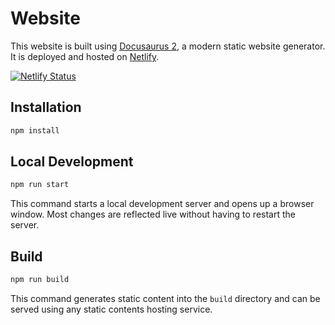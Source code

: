 # Website

This website is built using [Docusaurus 2](https://docusaurus.io/), a modern static website generator. It is deployed and hosted on [Netlify](https://www.netlify.com/).

[![Netlify Status](https://api.netlify.com/api/v1/badges/14817907-43c5-4f5f-b8b0-81261b0583a0/deploy-status)](https://app.netlify.com/sites/georgerowlands/deploys)

## Installation

```bash
npm install
```

## Local Development

```bash
npm run start
```

This command starts a local development server and opens up a browser window. Most changes are reflected live without having to restart the server.

## Build

```bash
npm run build
```

This command generates static content into the `build` directory and can be served using any static contents hosting service.

